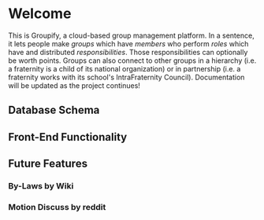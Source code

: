 # Welcome
This is Groupify, a cloud-based group management platform.  In a sentence, it lets people make *groups* which have *members* who perform *roles* which have and distributed *responsibilities*.  Those responsibilities can optionally be worth points.  Groups can also connect to other groups in a hierarchy (i.e. a fraternity is a child of its national organization) or in partnership (i.e. a fraternity works with its school's IntraFraternity Council).  Documentation will be updated as the project continues!

## Database Schema

## Front-End Functionality

## Future Features

### By-Laws by Wiki

### Motion Discuss by reddit